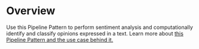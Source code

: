 # Overview

Use this Pipeline Pattern to perform sentiment analysis and computationally identify and classify opinions expressed in a text. Learn more about [this Pipeline Pattern and the use case behind it. ](https://docs-snaplogic.atlassian.net/wiki/spaces/SD/pages/721354985/Sentiment+Analysis+Using+SnapLogic+Data+Science)





